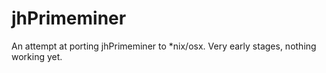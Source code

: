 jhPrimeminer
============

An attempt at porting jhPrimeminer to *nix/osx. Very early stages, nothing working yet.